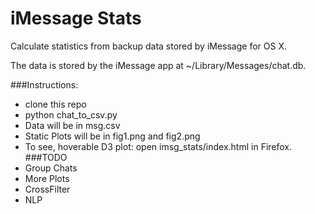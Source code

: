 # iMessage Stats
Calculate statistics from backup data stored by iMessage for OS X.

The data is stored by the iMessage app at ~/Library/Messages/chat.db.

###Instructions:

- clone this repo
- python chat_to_csv.py
- Data will be in msg.csv
- Static Plots will be in fig1.png and fig2.png
- To see, hoverable D3 plot: open imsg_stats/index.html in Firefox.
###TODO
- Group Chats
- More Plots
- CrossFilter
- NLP
